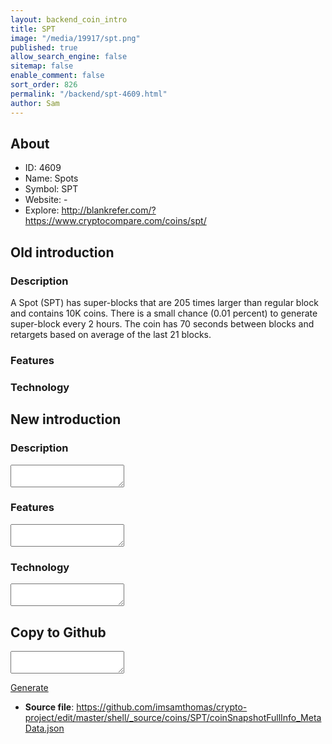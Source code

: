 ```yaml
---
layout: backend_coin_intro
title: SPT
image: "/media/19917/spt.png"
published: true
allow_search_engine: false
sitemap: false
enable_comment: false
sort_order: 826
permalink: "/backend/spt-4609.html"
author: Sam
---
```


## About

- ID: 4609
- Name: Spots
- Symbol: SPT
- Website: -
- Explore: http://blankrefer.com/?https://www.cryptocompare.com/coins/spt/


## Old introduction

### Description

<p>A Spot (SPT) has super-blocks that are 205 times larger than regular block and contains 10K coins. There is a small chance (0.01 percent) to generate super-block every 2 hours. The coin has 70 seconds between blocks and retargets based on average of the last 21 blocks.</p>

### Features


### Technology




## New introduction


### Description
<textarea id="meta_description" name="description"></textarea>

### Features
<textarea id="meta_features" name="features"></textarea>

### Technology
<textarea id="meta_technology" name="technology"></textarea>


## Copy to Github

<textarea id="coinsnapshotfullinfo_metadata"></textarea>

<a href="#gen" onclick="generateMetaDatJson()">Generate</a>

- **Source file**: <a href="https://github.com/imsamthomas/crypto-project/edit/master/shell/_source/coins/SPT/coinSnapshotFullInfo_MetaData.json">https://github.com/imsamthomas/crypto-project/edit/master/shell/_source/coins/SPT/coinSnapshotFullInfo_MetaData.json</a>

